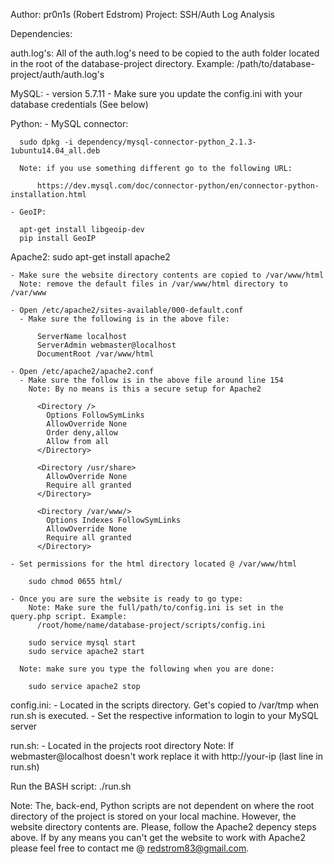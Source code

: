 Author: pr0n1s (Robert Edstrom)
Project: SSH/Auth Log Analysis

Dependencies:
  
  auth.log's:
    All of the auth.log's need to be copied to the auth folder located in the root of the database-project directory. Example:
      /path/to/database-project/auth/auth.log's

  MySQL:
    - version 5.7.11
    - Make sure you update the config.ini with your database credentials (See below)

  Python:
    - MySQL connector:

      sudo dpkg -i dependency/mysql-connector-python_2.1.3-1ubuntu14.04_all.deb

      Note: if you use something different go to the following URL:
        
          https://dev.mysql.com/doc/connector-python/en/connector-python-installation.html

    - GeoIP:
    
      apt-get install libgeoip-dev
      pip install GeoIP

  Apache2:
    sudo apt-get install apache2

    - Make sure the website directory contents are copied to /var/www/html
      Note: remove the default files in /var/www/html directory to /var/www

    - Open /etc/apache2/sites-available/000-default.conf
      - Make sure the following is in the above file:
        
          ServerName localhost
          ServerAdmin webmaster@localhost
          DocumentRoot /var/www/html
  
    - Open /etc/apache2/apache2.conf
      - Make sure the follow is in the above file around line 154
        Note: By no means is this a secure setup for Apache2

          <Directory />
            Options FollowSymLinks
            AllowOverride None
            Order deny,allow
            Allow from all
          </Directory>

          <Directory /usr/share>
            AllowOverride None
            Require all granted
          </Directory>

          <Directory /var/www/>
            Options Indexes FollowSymLinks
            AllowOverride None
            Require all granted
          </Directory>

    - Set permissions for the html directory located @ /var/www/html
      
        sudo chmod 0655 html/

    - Once you are sure the website is ready to go type:
        Note: Make sure the full/path/to/config.ini is set in the query.php script. Example:
          /root/home/name/database-project/scripts/config.ini

        sudo service mysql start
        sudo service apache2 start
  
      Note: make sure you type the following when you are done:
        
        sudo service apache2 stop

  config.ini:
    - Located in the scripts directory. Get's copied to /var/tmp when run.sh is executed.
      - Set the respective information to login to your MySQL server

  run.sh:
    - Located in the projects root directory
      Note: If webmaster@localhost doesn't work replace it with http://your-ip (last line in run.sh)

Run the BASH script: ./run.sh

Note: The, back-end, Python scripts are not dependent on where the root directory
      of the project is stored on your local machine. However, the website 
      directory contents are. Please, follow the Apache2 depency steps above. 
      If by any means you can't get the website to work with Apache2 please feel 
      free to contact me @ redstrom83@gmail.com.
